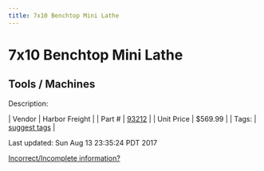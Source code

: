 ```yaml
---
title: 7x10 Benchtop Mini Lathe
---
```


# 7x10 Benchtop Mini Lathe
## Tools / Machines
Description: 	 

| Vendor | Harbor Freight | 
| Part # | [93212](http://www.harborfreight.com/7-inch-x-10-inch-precision-mini-lathe-93212.html) | 
| Unit Price | $569.99 | 
| Tags: | [suggest tags](https://docs.google.com/forms/d/e/1FAIpQLSeWyY8v3RgOty-MyWmh9U0iivNYN_molChYyS-0U-o-kOAv_g/viewform) | 

Last updated: Sun Aug 13 23:35:24 PDT 2017

 [Incorrect/Incomplete information?](https://docs.google.com/forms/d/e/1FAIpQLSeWyY8v3RgOty-MyWmh9U0iivNYN_molChYyS-0U-o-kOAv_g/viewform)